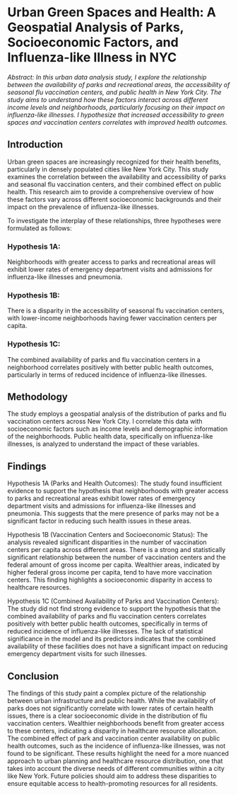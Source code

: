 # Urban Green Spaces and Health: A Geospatial Analysis of Parks, Socioeconomic Factors, and Influenza-like Illness in NYC

*Abstract: In this urban data analysis study, I explore the relationship between the availability of parks and recreational areas, the accessibility of seasonal flu vaccination centers, and public health in New York City. The study aims to understand how these factors interact across different income levels and neighborhoods, particularly focusing on their impact on influenza-like illnesses. I hypothesize that increased accessibility to green spaces and vaccination centers correlates with improved health outcomes.*

## Introduction
Urban green spaces are increasingly recognized for their health benefits, particularly in densely populated cities like New York City. This study examines the correlation between the availability and accessibility of parks and seasonal flu vaccination centers, and their combined effect on public health. This research aim to provide a comprehensive overview of how these factors vary across different socioeconomic backgrounds and their impact on the prevalence of influenza-like illnesses.

To investigate the interplay of these relationships, three hypotheses were formulated as follows:
### Hypothesis 1A:
Neighborhoods with greater access to parks and recreational areas will exhibit lower rates of emergency department visits and admissions for influenza-like illnesses and pneumonia.

### Hypothesis 1B:
There is a disparity in the accessibility of seasonal flu vaccination centers, with lower-income neighborhoods having fewer vaccination centers per capita.

### Hypothesis 1C:
The combined availability of parks and flu vaccination centers in a neighborhood correlates positively with better public health outcomes, particularly in terms of reduced incidence of influenza-like illnesses.

## Methodology
The study employs a geospatial analysis of the distribution of parks and flu vaccination centers across New York City. I correlate this data with socioeconomic factors such as income levels and demographic information of the neighborhoods. Public health data, specifically on influenza-like illnesses, is analyzed to understand the impact of these variables.

## Findings
Hypothesis 1A (Parks and Health Outcomes): The study found insufficient evidence to support the hypothesis that neighborhoods with greater access to parks and recreational areas exhibit lower rates of emergency department visits and admissions for influenza-like illnesses and pneumonia. This suggests that the mere presence of parks may not be a significant factor in reducing such health issues in these areas.

Hypothesis 1B (Vaccination Centers and Socioeconomic Status): The analysis revealed significant disparities in the number of vaccination centers per capita across different areas. There is a strong and statistically significant relationship between the number of vaccination centers and the federal amount of gross income per capita. Wealthier areas, indicated by higher federal gross income per capita, tend to have more vaccination centers. This finding highlights a socioeconomic disparity in access to healthcare resources.

Hypothesis 1C (Combined Availability of Parks and Vaccination Centers): The study did not find strong evidence to support the hypothesis that the combined availability of parks and flu vaccination centers correlates positively with better public health outcomes, specifically in terms of reduced incidence of influenza-like illnesses. The lack of statistical significance in the model and its predictors indicates that the combined availability of these facilities does not have a significant impact on reducing emergency department visits for such illnesses.

## Conclusion
The findings of this study paint a complex picture of the relationship between urban infrastructure and public health. While the availability of parks does not significantly correlate with lower rates of certain health issues, there is a clear socioeconomic divide in the distribution of flu vaccination centers. Wealthier neighborhoods benefit from greater access to these centers, indicating a disparity in healthcare resource allocation. The combined effect of park and vaccination center availability on public health outcomes, such as the incidence of influenza-like illnesses, was not found to be significant. These results highlight the need for a more nuanced approach to urban planning and healthcare resource distribution, one that takes into account the diverse needs of different communities within a city like New York. Future policies should aim to address these disparities to ensure equitable access to health-promoting resources for all residents.
